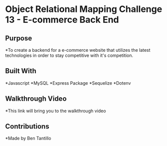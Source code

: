 # Object Relational Mapping Challenge 13 - E-commerce Back End 

## Purpose

*To create a backend for a e-commerce website that utilizes  the latest technologies in order to stay competitive with it's competition.

## Built With

*Javascript
*MySQL
*Express Package
*Sequelize
*Dotenv


## Walkthrough Video

*This link will bring you to the walkthrough video



## Contributions

*Made by Ben Tantillo
